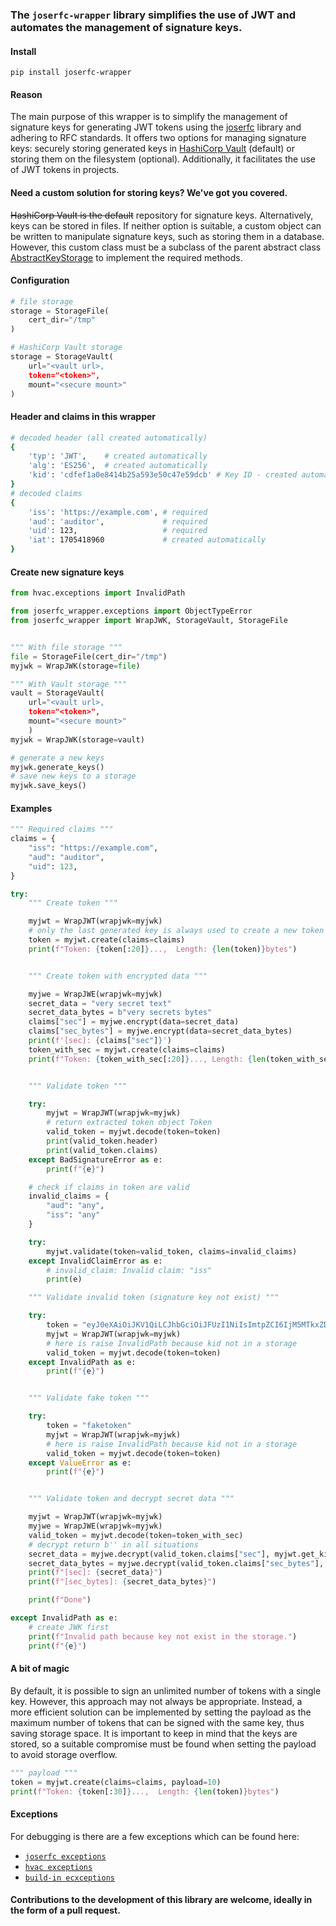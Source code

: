 ### The `joserfc-wrapper` library simplifies the use of JWT and automates the management of signature keys.

#### Install
`pip install joserfc-wrapper`

#### Reason

The main purpose of this wrapper is to simplify the management of signature
keys for generating JWT tokens using the [joserfc]((https://github.com/authlib/joserfc)) library and adhering to RFC
standards. It offers two options for managing signature keys: securely storing
generated keys in [HashiCorp Vault](https://github.com/hvac/hvac) (default) or storing them on the filesystem
(optional).  Additionally, it facilitates the use of JWT tokens in projects.

#### Need a custom solution for storing keys? We've got you covered.

~~HashiCorp Vault is the default~~ repository for signature keys. Alternatively,
keys can be stored in files. If neither option is suitable, a custom object
can be written to manipulate signature keys, such as storing them in a database.
However, this custom class must be a subclass of the parent abstract class
[AbstractKeyStorage](https://github.com/heximcz/joserfc-wrapper/blob/main/joserfc_wrapper/AbstractKeyStorage.py) to implement the required methods.

#### Configuration

```python
# file storage
storage = StorageFile(
    cert_dir="/tmp"
)

# HashiCorp Vault storage
storage = StorageVault(
    url="<vault url>,
    token="<token>",
    mount="<secure mount>"
)
```

#### Header and claims in this wrapper
```bash
# decoded header (all created automatically)
{
    'typ': 'JWT',    # created automatically
    'alg': 'ES256',  # created automatically
    'kid': 'cdfef1a0e8414b25a593e50c47e59dcb' # Key ID - created automatically
}
# decoded claims
{
    'iss': 'https://example.com', # required
    'aud': 'auditor',             # required
    'uid': 123,                   # required
    'iat': 1705418960             # created automatically
}
```

#### Create new signature keys
```python
from hvac.exceptions import InvalidPath

from joserfc_wrapper.exceptions import ObjectTypeError
from joserfc_wrapper import WrapJWK, StorageVault, StorageFile


""" With file storage """
file = StorageFile(cert_dir="/tmp")
myjwk = WrapJWK(storage=file)

""" With Vault storage """
vault = StorageVault(
    url="<vault url>,
    token="<token>",
    mount="<secure mount>"
    )
myjwk = WrapJWK(storage=vault)

# generate a new keys
myjwk.generate_keys()
# save new keys to a storage
myjwk.save_keys()
```

#### Examples

```python
""" Required claims """
claims = {
    "iss": "https://example.com",
    "aud": "auditor",
    "uid": 123,
}

try:
    """ Create token """

    myjwt = WrapJWT(wrapjwk=myjwk)
    # only the last generated key is always used to create a new token
    token = myjwt.create(claims=claims)
    print(f"Token: {token[:20]}...,  Length: {len(token)}bytes")


    """ Create token with encrypted data """

    myjwe = WrapJWE(wrapjwk=myjwk)
    secret_data = "very secret text"
    secret_data_bytes = b"very secrets bytes"
    claims["sec"] = myjwe.encrypt(data=secret_data)
    claims["sec_bytes"] = myjwe.encrypt(data=secret_data_bytes)
    print(f'[sec]: {claims["sec"]}')
    token_with_sec = myjwt.create(claims=claims)
    print(f"Token: {token_with_sec[:20]}..., Length: {len(token_with_sec)}bytes")


    """ Validate token """

    try:
        myjwt = WrapJWT(wrapjwk=myjwk)
        # return extracted token object Token
        valid_token = myjwt.decode(token=token)
        print(valid_token.header)
        print(valid_token.claims)
    except BadSignatureError as e:
        print(f"{e}")

    # check if claims in token are valid
    invalid_claims = {
        "aud": "any",
        "iss": "any"
    }

    try:
        myjwt.validate(token=valid_token, claims=invalid_claims)
    except InvalidClaimError as e:
        # invalid_claim: Invalid claim: "iss"
        print(e)

    """ Validate invalid token (signature key not exist) """

    try:
        token = "eyJ0eXAiOiJKV1QiLCJhbGciOiJFUzI1NiIsImtpZCI6IjM5MTkxZDUyM2Q4MTQ3NTZiYTgxMWNmZWFjODY0YjNjIn0.eyJpc3MiOiJodHRwczovL2V4YW1wbGUuY29tIiwiYXVkIjoiYXVkaXRvciIsInVpZCI6MTIzLCJpYXQiOjE3MDUyNzc3OTR9.r7uflHLnSIMxhma0eU_A7hRupL3ZDUjXGgSMprOmWdDzMh1TRDFxW8CPzOhnVDZLfPeyjjt4KYn6jPT2W2E9jg"
        myjwt = WrapJWT(wrapjwk=myjwk)
        # here is raise InvalidPath because kid not in a storage
        valid_token = myjwt.decode(token=token)
    except InvalidPath as e:
        print(f"{e}")


    """ Validate fake token """

    try:
        token = "faketoken"
        myjwt = WrapJWT(wrapjwk=myjwk)
        # here is raise InvalidPath because kid not in a storage
        valid_token = myjwt.decode(token=token)
    except ValueError as e:
        print(f"{e}")


    """ Validate token and decrypt secret data """

    myjwt = WrapJWT(wrapjwk=myjwk)
    myjwe = WrapJWE(wrapjwk=myjwk)
    valid_token = myjwt.decode(token=token_with_sec)
    # decrypt return b'' in all situations
    secret_data = myjwe.decrypt(valid_token.claims["sec"], myjwt.get_kid())
    secret_data_bytes = myjwe.decrypt(valid_token.claims["sec_bytes"], myjwt.get_kid())
    print(f"[sec]: {secret_data}")
    print(f"[sec_bytes]: {secret_data_bytes}")

    print(f"Done")

except InvalidPath as e:
    # create JWK first
    print(f"Invalid path because key not exist in the storage.")
    print(f"{e}")
```

#### A bit of magic
By default, it is possible to sign an unlimited number of tokens
with a single key. However, this approach may not always be appropriate.
Instead, a more efficient solution can be implemented by setting
the payload as the maximum number of tokens that can be signed
with the same key, thus saving storage space. It is important to keep
in mind that the keys are stored, so a suitable compromise must
be found when setting the payload to avoid storage overflow.
```python
""" payload """
token = myjwt.create(claims=claims, payload=10)
print(f"Token: {token[:30]}...,  Length: {len(token)}bytes")
```

#### Exceptions
For debugging is there are a few exceptions which can be found here:
- [`joserfc exceptions`](https://github.com/authlib/joserfc/blob/main/src/joserfc/errors.py)
- [`hvac exceptions`](https://hvac.readthedocs.io/en/stable/source/hvac_exceptions.html)
- [`build-in ecxceptions`](https://github.com/heximcz/joserfc-wrapper/blob/main/joserfc_wrapper/exceptions.py)


#### Contributions to the development of this library are welcome, ideally in the form of a pull request.
